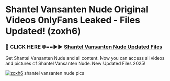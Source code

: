 # Shantel Vansanten Nude Original Videos 0nlyFans Leaked - Files Updated! (zoxh6)

<h3>🔴 CLICK HERE 🌐==►► <a href="https://tinyurl.com/yrmya6cz" rel="nofollow">Shantel Vansanten Nude Updated Files</a></h3>

Get Shantel Vansanten Nude and all content. Now you can access all videos and pictures of Shantel Vansanten Nude. New Updated Files 2025!

[![zoxh6](https://i.imgur.com/FMdXYCs.gif)](https://tinyurl.com/yrmya6cz)
shantel vansanten nude pics